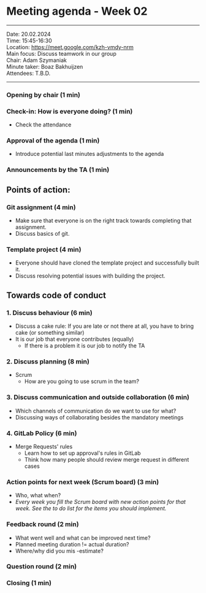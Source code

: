 # Meeting agenda - Week 02

---

Date:           20.02.2024\
Time:           15:45-16:30\
Location:     https://meet.google.com/kzh-vmdy-nrm \
Main focus:     Discuss teamwork in our group\
Chair:          Adam Szymaniak\
Minute taker:     Boaz Bakhuijzen\
Attendees:     T.B.D.

---

### Opening by chair (1 min)

### Check-in: How is everyone doing? (1 min)

 - Check the attendance

### Approval of the agenda (1 min)

 - Introduce potential last minutes adjustments to the agenda

### Announcements by the TA (1 min)

## Points of action:

### Git assignment (4 min)

 - Make sure that everyone is on the right track towards completing that assignment.
 - Discuss basics of git.

### Template project (4 min)

 - Everyone should have cloned the template project and successfully built it.
 - Discuss resolving potential issues with building the project.

## Towards code of conduct

### 1. Discuss behaviour (6 min)

 - Discuss a cake rule: If you are late or not there at all, you have to bring cake (or something similar)
 - It is our job that everyone contributes (equally)
     - If there is a problem it is our job to notify the TA

### 2. Discuss planning (8 min)

 - Scrum
    - How are you going to use scrum in the team?

### 3. Discuss communication and outside collaboration (6 min)

 - Which channels of communication do we want to use for what?
 - Discussing ways of collaborating besides the mandatory meetings

### 4. GitLab Policy (6 min)

- Merge Requests' rules
    - Learn how to set up approval's rules in GitLab
    - Think how many people should review merge request in different cases

### Action points for next week (Scrum board) (3 min)

 - Who, what when?
 - *Every week you fill the Scrum board with new action points for that week. See the to do list for the items you should implement.*

### Feedback round (2 min)

  - What went well and what can be improved next time?
  - Planned meeting duration != actual duration? 
  - Where/why did you mis -estimate?

### Question round (2 min)

### Closing (1 min)
